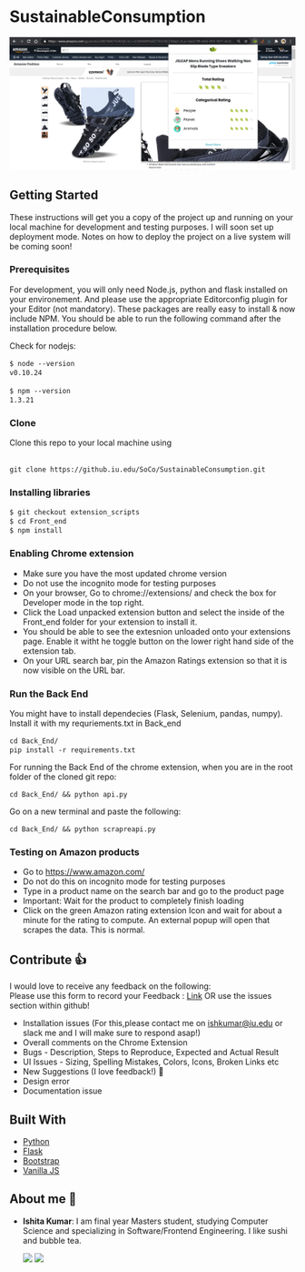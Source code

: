 # SustainableConsumption
 <img src="Icon.png"
     alt="Design"
     style="float: center; margin-right: 10px;" />

## Getting Started

These instructions will get you a copy of the project up and running on your local machine for development and testing purposes. I will soon set up  deployment mode. Notes on how to deploy the project on a live system will be coming soon!

### Prerequisites

For development, you will only need Node.js, python and flask installed on your environement. And please use the appropriate Editorconfig plugin for your Editor (not mandatory).
These packages are really easy to install & now include NPM. You should be able to run the following command after the installation procedure below.

Check for nodejs:

```
$ node --version
v0.10.24

$ npm --version
1.3.21
```


### Clone

Clone this repo to your local machine using 
```

git clone https://github.iu.edu/SoCo/SustainableConsumption.git

```

### Installing libraries



```
$ git checkout extension_scripts 
$ cd Front_end
$ npm install

```

### Enabling Chrome extension

- Make sure you have the most updated chrome version
- Do not use the incognito mode for testing purposes
- On your browser, Go to chrome://extensions/ and check the box for Developer mode in the top right.
- Click the Load unpacked extension button and select the inside of the Front_end folder for your extension to install it.
- You should be able to see the extesnion unloaded onto your extensions page. Enable it witht he toggle button on the lower right hand side of the extension tab. 
- On your URL search bar, pin the Amazon Ratings extension so that it is now visible on the URL bar.


### Run the Back End

You might have to install dependecies (Flask, Selenium, pandas, numpy). Install it with my requriements.txt in Back_end

``` 
cd Back_End/
pip install -r requirements.txt
```

For running the  Back End of the chrome extension, when you are in the root folder of the cloned git repo:


``` 
cd Back_End/ && python api.py 
```
Go on a new terminal and paste the following: 

``` 
cd Back_End/ && python scrapreapi.py
```
### Testing on Amazon products 

- Go to https://www.amazon.com/
- Do not do this on incognito mode for testing purposes
- Type in a product name on the search bar and go to the product page
- Important: Wait for the product to completely finish loading 
- Click on the green Amazon rating extension Icon and wait for about a minute for the rating to compute. An external popup will open that scrapes the data. This is normal.



## Contribute :+1:

I would love to receive any feedback on the following:  
Please use this form to record your Feedback : [Link](https://forms.gle/dE7UCvcLH7g3a4Wq9)  OR use the issues section within github!


- Installation issues (For this,please contact me on ishkumar@iu.edu or slack me and I will make sure to respond asap!)
- Overall comments on the Chrome Extension 
- Bugs - Description, Steps to Reproduce, Expected and Actual Result
- UI Issues - Sizing, Spelling Mistakes, Colors, Icons, Broken Links etc
- New Suggestions (I love feedback!) :raised_hands:
- Design error
- Documentation issue

## Built With

- [Python](https://nodejs.org/en/)
- [Flask](https://reactjs.org/ )
- [Bootstrap](https://getbootstrap.com/ )
- [Vanilla JS](https://getbootstrap.com/ )

## About me :raising_hand:

- **Ishita Kumar**: I am  final year Masters student, studying Computer Science and specializing in Software/Frontend Engineering. I like sushi and bubble tea.

   [<img src="https://img.shields.io/badge/LinkedIn-0077B5?style=for-the-badge&logo=linkedin&logoColor=white" />](https://www.linkedin.com/in/ishitakumar96)
   [<img src="https://img.shields.io/badge/GitHub-100000?style=for-the-badge&logo=github&logoColor=white" />](https://github.com/ishita-kumar)